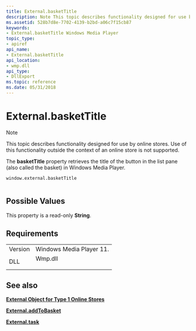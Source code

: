 ```yaml
---
title: External.basketTitle
description: Note This topic describes functionality designed for use by online stores.
ms.assetid: 528b7d8e-7702-4139-b2bd-a06c7f15cb87
keywords:
- External.basketTitle Windows Media Player
topic_type:
- apiref
api_name:
- External.basketTitle
api_location:
- wmp.dll
api_type:
- DllExport
ms.topic: reference
ms.date: 05/31/2018
---
```


# External.basketTitle

> [!Note]  
> This topic describes functionality designed for use by online stores. Use of this functionality outside the context of an online store is not supported.

 

The **basketTitle** property retrieves the title of the button in the list pane (also called the basket) in Windows Media Player.

``` syntax
window.external.basketTitle
      
```

## Possible Values

This property is a read-only **String**.

## Requirements



|                    |                                                                                    |
|--------------------|------------------------------------------------------------------------------------|
| Version<br/> | Windows Media Player 11.<br/>                                                |
| DLL<br/>     | <dl> <dt>Wmp.dll</dt> </dl> |



## See also

<dl> <dt>

[**External Object for Type 1 Online Stores**](external-object-for-type-1-online-stores.md)
</dt> <dt>

[**External.addToBasket**](external-addtobasket.md)
</dt> <dt>

[**External.task**](external-task.md)
</dt> </dl>

 

 





